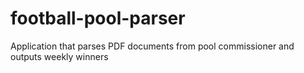# football-pool-parser
Application that parses PDF documents from pool commissioner and outputs weekly winners
